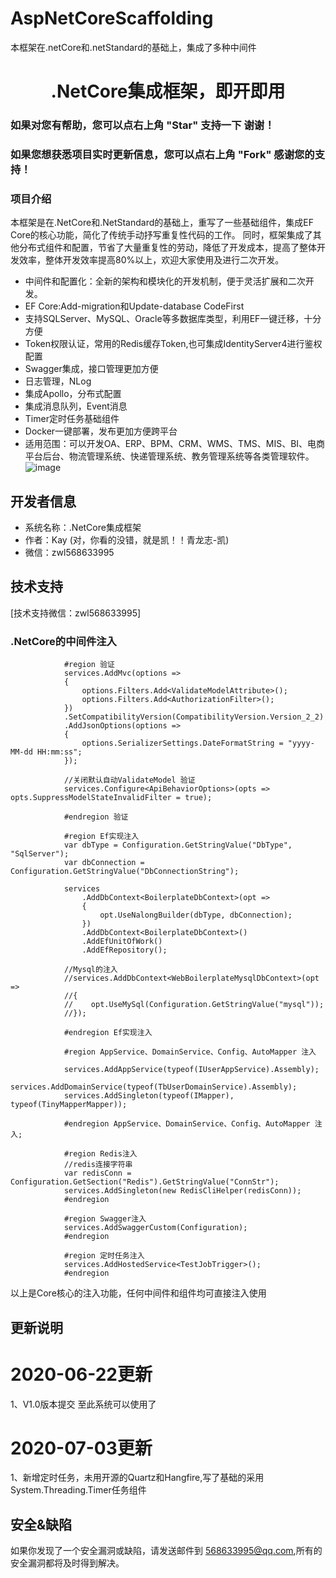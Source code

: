 # AspNetCoreScaffolding
本框架在.netCore和.netStandard的基础上，集成了多种中间件

<h1 align="center"> .NetCore集成框架，即开即用</h1>


### 如果对您有帮助，您可以点右上角 "Star" 支持一下 谢谢！
### 如果您想获悉项目实时更新信息，您可以点右上角 "Fork" 感谢您的支持！


### 项目介绍
本框架是在.NetCore和.NetStandard的基础上，重写了一些基础组件，集成EF Core的核心功能，简化了传统手动抒写重复性代码的工作。
同时，框架集成了其他分布式组件和配置，节省了大量重复性的劳动，降低了开发成本，提高了整体开发效率，整体开发效率提高80%以上，欢迎大家使用及进行二次开发。

* 中间件和配置化：全新的架构和模块化的开发机制，便于灵活扩展和二次开发。
* EF Core:Add-migration和Update-database CodeFirst
* 支持SQLServer、MySQL、Oracle等多数据库类型，利用EF一键迁移，十分方便
* Token权限认证，常用的Redis缓存Token,也可集成IdentityServer4进行鉴权配置
* Swagger集成，接口管理更加方便
* 日志管理，NLog
* 集成Apollo，分布式配置
* 集成消息队列，Event消息
* Timer定时任务基础组件
* Docker一键部署，发布更加方便跨平台
* 适用范围：可以开发OA、ERP、BPM、CRM、WMS、TMS、MIS、BI、电商平台后台、物流管理系统、快递管理系统、教务管理系统等各类管理软件。
![image](https://github.com/zwl568633995/AspNetCoreScaffolding/blob/master/images/%E6%8A%80%E6%9C%AF%E9%80%89%E5%9E%8B.png)

## 开发者信息
* 系统名称：.NetCore集成框架  
* 作者：Kay (对，你看的没错，就是凯！！青龙志-凯)
* 微信：zwl568633995


## 技术支持

[技术支持微信：zwl568633995]


### .NetCore的中间件注入
```
            #region 验证
            services.AddMvc(options =>
            {
                options.Filters.Add<ValidateModelAttribute>();
                options.Filters.Add<AuthorizationFilter>();
            })
            .SetCompatibilityVersion(CompatibilityVersion.Version_2_2)
            .AddJsonOptions(options =>
            {
                options.SerializerSettings.DateFormatString = "yyyy-MM-dd HH:mm:ss";
            });

            //关闭默认自动ValidateModel 验证
            services.Configure<ApiBehaviorOptions>(opts => opts.SuppressModelStateInvalidFilter = true);

            #endregion 验证

            #region Ef实现注入
            var dbType = Configuration.GetStringValue("DbType", "SqlServer");
            var dbConnection = Configuration.GetStringValue("DbConnectionString");

            services
                .AddDbContext<BoilerplateDbContext>(opt =>
                {
                    opt.UseNalongBuilder(dbType, dbConnection);
                })
                .AddDbContext<BoilerplateDbContext>()
                .AddEfUnitOfWork()
                .AddEfRepository();

            //Mysql的注入
            //services.AddDbContext<WebBoilerplateMysqlDbContext>(opt =>
            //{
            //    opt.UseMySql(Configuration.GetStringValue("mysql"));
            //});

            #endregion Ef实现注入

            #region AppService、DomainService、Config、AutoMapper 注入
           
            services.AddAppService(typeof(IUserAppService).Assembly);
            services.AddDomainService(typeof(TbUserDomainService).Assembly);
            services.AddSingleton(typeof(IMapper), typeof(TinyMapperMapper));

            #endregion AppService、DomainService、Config、AutoMapper 注入;

            #region Redis注入
            //redis连接字符串
            var redisConn = Configuration.GetSection("Redis").GetStringValue("ConnStr");
            services.AddSingleton(new RedisCliHelper(redisConn));
            #endregion

            #region Swagger注入
            services.AddSwaggerCustom(Configuration);
            #endregion

            #region 定时任务注入
            services.AddHostedService<TestJobTrigger>();
            #endregion
```
以上是Core核心的注入功能，任何中间件和组件均可直接注入使用


## 更新说明

# 2020-06-22更新  
1、V1.0版本提交 至此系统可以使用了

# 2020-07-03更新  
1、新增定时任务，未用开源的Quartz和Hangfire,写了基础的采用System.Threading.Timer任务组件

## 安全&缺陷
如果你发现了一个安全漏洞或缺陷，请发送邮件到 568633995@qq.com,所有的安全漏洞都将及时得到解决。



